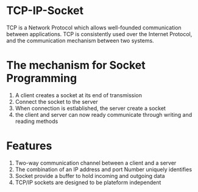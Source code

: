 # TCP-IP-Socket
TCP is a Network Protocol which allows well-founded communication between applications. TCP is consistently used over the Internet Protocol, and the communication mechanism between two systems.
# The mechanism for Socket Programming
1) A client creates a  socket at its end of transmission
2) Connect the socket to the server
3) When connection is estlablished, the server create a socket
4) the client and server can now ready communicate through writing and reading methods
# Features
1) Two-way communication channel between a client and a server
2) The combination of an IP address and port Number uniquely identifies
3) Socket provide a buffer to hold incoming and outgoing data
4) TCP/IP sockets are designed to be plateform independent
